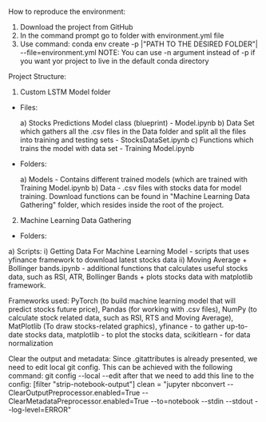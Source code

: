 How to reproduce the environment:

1) Download the project from GitHub
2) In the command prompt go to folder with environment.yml file
3) Use command: 
conda env create -p |"PATH TO THE DESIRED FOLDER"| --file=environment.yml
NOTE: You can use -n argument instead of -p if you want yor project to live in the default conda directory



Project Structure:

1) Custom LSTM Model folder

* Files:

    a) Stocks Predictions Model class (blueprint) - Model.ipynb
    b) Data Set which gathers all the .csv files in the Data folder and split all the files into training and testing sets - StocksDataSet.ipynb
    c) Functions which trains the model with data set - Training Model.ipynb

* Folders:

    a) Models - Contains different trained models (which are trained with Training Model.ipynb
    b) Data - .csv files with stocks data for model training. Download functions can be found in "Machine Learning Data Gathering" folder, which resides inside the root of the project.

2) Machine Learning Data Gathering

* Folders:

a) Scripts:
    i) Getting Data For Machine Learning Model - scripts that uses yfinance framework to download latest stocks data
    ii) Moving Average + Bollinger bands.ipynb - additional functions that calculates useful stocks data, such as RSI, ATR, Bollinger Bands + plots stocks data with matplotlib framework.


Frameworks used:
    PyTorch (to build machine learning model that will predict stocks future price), 
    Pandas (for working with .csv files), 
    NumPy (to calculate stock related data, such as RSI, RTS and Moving Average), MatPlotlib (To draw stocks-related graphics), 
    yfinance - to gather up-to-date stocks data,
    matplotlib - to plot the stocks data,
    scikitlearn - for data normalization


Clear the output and metadata:
    Since .gitattributes is already presented, we need to edit local git config. This can be achieved with the following command:
        git config --local --edit
    after that we need to add this line to the config:
        [filter "strip-notebook-output"]
        clean = "jupyter nbconvert --ClearOutputPreprocessor.enabled=True --ClearMetadataPreprocessor.enabled=True --to=notebook --stdin --stdout --log-level=ERROR"